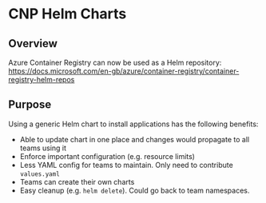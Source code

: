# CNP Helm Charts
## Overview
Azure Container Registry can now be used as a Helm repository: https://docs.microsoft.com/en-gb/azure/container-registry/container-registry-helm-repos

## Purpose
Using a generic Helm chart to install applications has the following benefits:
* Able to update chart in one place and changes would propagate to all teams using it
* Enforce important configuration (e.g. resource limits)
* Less YAML config for teams to maintain.  Only need to contribute `values.yaml`
* Teams can create their own charts
* Easy cleanup (e.g. `helm delete`).  Could go back to team namespaces.

